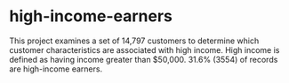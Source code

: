 # high-income-earners

This project examines a set of 14,797 customers to determine which customer
characteristics are associated with high income. High income is defined as having income greater than $50,000. 31.6% (3554) of records are high-income earners. 
